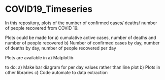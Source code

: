 # COVID19_Timeseries

In this repository, plots of the number of confirmed cases/ deaths/ number of people recovered from COVID 19. 

Plots could be made for
a) cumulative active cases, number of deaths and number of people recovered 
b) Number of confirmed cases by day, number of deaths by day, number of people recovered per day



Plots are available in 
a) Matplotlib

to do:
a) Make bar diagram for per day values rather than line plot
b) Plots in other libraries
c) Code automate to data extraction


